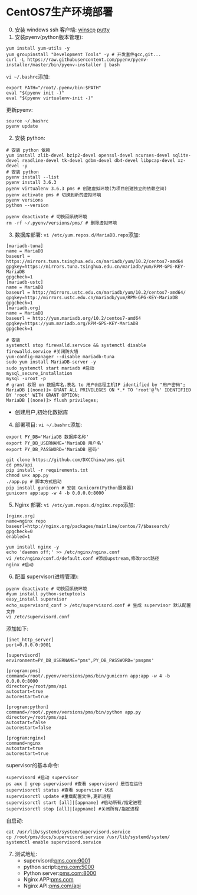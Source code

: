 # CentOS7生产环境部署
0. 安装 windows ssh 客户端:
    [winscp](https://nchc.dl.sourceforge.net/project/winscp/WinSCP/5.11.2/WinSCP-5.11.2-Setup.exe)
    [putty](https://the.earth.li/~sgtatham/putty/0.70/w32/putty-0.70-installer.msi)
1. 安装pyenv(python版本管理):
```shell
yum install yum-utils -y 
yum groupinstall "Development Tools" -y # 开发套件gcc,git...
curl -L https://raw.githubusercontent.com/pyenv/pyenv-installer/master/bin/pyenv-installer | bash
```
`vi ~/.bashrc`添加:
```shell
export PATH="/root/.pyenv/bin:$PATH"
eval "$(pyenv init -)"
eval "$(pyenv virtualenv-init -)"
```
更新pyenv:
```shell
source ~/.bashrc
pyenv update
```
2. 安装 python:
```shell
# 安装 python 依赖
yum install zlib-devel bzip2-devel openssl-devel ncurses-devel sqlite-devel readline-devel tk-devel gdbm-devel db4-devel libpcap-devel xz-devel -y
# 安装 python
pyenv install --list
pyenv install 3.6.3
pyenv virtualenv 3.6.3 pms # 创建虚拟环境(为项目创建独立的依赖空间)
pyenv activate pms # 切换到新的虚拟环境
pyenv versions
python --version
```
```shell
pyenv deactivate # 切换回系统环境
rm -rf ~/.pyenv/versions/pms/ # 删除虚拟环境
```
3. 数据库部署:
`vi /etc/yum.repos.d/MariaDB.repo`添加:
```
[mariadb-tuna]
name = MariaDB
baseurl = https://mirrors.tuna.tsinghua.edu.cn/mariadb/yum/10.2/centos7-amd64
gpgkey=https://mirrors.tuna.tsinghua.edu.cn/mariadb/yum/RPM-GPG-KEY-MariaDB
gpgcheck=1
[mariadb-ustc]
name = MariaDB
baseurl = http://mirrors.ustc.edu.cn/mariadb/yum/10.2/centos7-amd64/
gpgkey=http://mirrors.ustc.edu.cn/mariadb/yum/RPM-GPG-KEY-MariaDB
gpgcheck=1
[mariadb.org]
name = MariaDB
baseurl = http://yum.mariadb.org/10.2/centos7-amd64
gpgkey=https://yum.mariadb.org/RPM-GPG-KEY-MariaDB
gpgcheck=1
```
```shell
# 安装
systemctl stop firewalld.service && systemctl disable firewalld.service #关闭防火墙
yum-config-manager --disable mariadb-tuna
sudo yum install MariaDB-server -y
sudo systemctl start mariadb #启动
mysql_secure_installation
mysql -uroot -p
# grant 权限 on 数据库名.表名 to 用户@远程主机IP identified by "用户密码";
MariaDB [(none)]> GRANT ALL PRIVILEGES ON *.* TO 'root'@'%' IDENTIFIED BY 'root' WITH GRANT OPTION;
MariaDB [(none)]> flush privileges;
```
* 创建用户,初始化数据库
4. 部署项目:
`vi ~/.bashrc`添加:
```
export PY_DB='MariaDB 数据库名称'
export PY_DB_USERNAME='MariaDB 用户名'
export PY_DB_PASSWORD='MariaDB 密码'
```
```shell
git clone https://github.com/DXCChina/pms.git
cd pms/api
pip install -r requirements.txt
chmod u+x app.py
./app.py # 脚本方式启动
pip install gunicorn # 安装 Gunicorn(Python服务器)
gunicorn app:app -w 4 -b 0.0.0.0:8000
```
5. Nginx 部署:
`vi /etc/yum.repos.d/nginx.repo`添加:
```
[nginx.org]
name=nginx repo
baseurl=http://nginx.org/packages/mainline/centos/7/$basearch/
gpgcheck=0
enabled=1
```
```shell
yum install nginx -y
echo 'daemon off;' >> /etc/nginx/nginx.conf
vi /etc/nginx/conf.d/default.conf #添加upstream,修改root路径
nginx #启动
```
6. 配置 supervisor(进程管理):
```shell
pyenv deactivate # 切换回系统环境
#yum install python-setuptools
easy_install supervisor
echo_supervisord_conf > /etc/supervisord.conf # 生成 supervisor 默认配置文件
vi /etc/supervisord.conf
```
添加如下:
```
[inet_http_server]
port=0.0.0.0:9001

[supervisord]
environment=PY_DB_USERNAME="pms",PY_DB_PASSWORD='pmspms'

[program:pms]
command=/root/.pyenv/versions/pms/bin/gunicorn app:app -w 4 -b 0.0.0.0:8000
directory=/root/pms/api
autostart=true
autorestart=true

[program:python]
command=/root/.pyenv/versions/pms/bin/python app.py
directory=/root/pms/api
autostart=false
autorestart=false

[program:nginx]
command=nginx
autostart=true
autorestart=true
```
supervisor的基本命令:
```shell
supervisord #启动 supervisor
ps aux | grep supervisord #查看 supervisord 是否在运行
supervisorctl status #查看 supervisor 状态
supervisorctl update #重载配置文件,更新进程
supervisorctl start [all]|[appname] #启动所有/指定进程
supervisorctl stop [all]|[appname] #关闭所有/指定进程
```
自启动:
```shell
cat /usr/lib/systemd/system/supervisord.service
cp /root/pms/docs/supervisord.service /usr/lib/systemd/system/
systemctl enable supervisord.service
```
7. 测试地址:
    * supervisord:[pms.com:9001](http://pms.com:9001)
    * python script:[pms.com:5000](http://pms.com:5000)
    * Python server:[pms.com:8000](http://pms.com:8000)
    * Nginx APP:[pms.com](http://pms.com)
    * Nginx API:[pms.com/api](http://pms.com/api)
